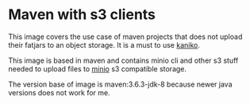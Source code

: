 # Maven with s3 clients

This image covers the use case of maven projects that does not upload their fatjars to an object storage.
It is a must to use [kaniko](https://github.com/GoogleContainerTools/kaniko).

This image is based in maven and contains minio cli and other s3 stuff needed to upload files to [minio](https://min.io/) s3 compatible storage.

The version base of image is maven:3.6.3-jdk-8 because newer java versions does not work for me.
